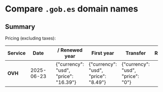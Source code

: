 # Compare `.gob.es` domain names

## Summary

Pricing (excluding taxes):

| Service | Date |  | / Renewed year | First year | Transfer | Restoration |
|--|--|--|--|--|--|--|
| **OVH** | 2025-06-23 |  | {"currency": "usd", "price": "16.39"} | {"currency": "usd", "price": "8.49"} | {"currency": "usd", "price": "0"} |  |

